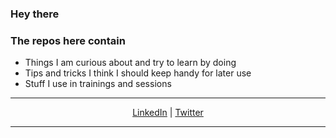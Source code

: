 ### Hey there
### The repos here contain
- Things I am curious about and try to learn by doing
- Tips and tricks I think I should keep handy for later use
- Stuff I use in trainings and sessions 

---
<p align="center">
  <a href="https://www.linkedin.com/in/hrmeetsingh/">LinkedIn</a> |
  <a href="https://twitter.com/ErHarmeet">Twitter</a>
</p>

---

<!--
**hrmeetsingh/hrmeetsingh** is a ✨ _special_ ✨ repository because its `README.md` (this file) appears on your GitHub profile.

Here are some ideas to get you started:

- 🔭 I’m currently working on ...
- 🌱 I’m currently learning ...
- 👯 I’m looking to collaborate on ...
- 🤔 I’m looking for help with ...
- 💬 Ask me about ...
- 📫 How to reach me: ...
- 😄 Pronouns: ...
- ⚡ Fun fact: ...
-->
